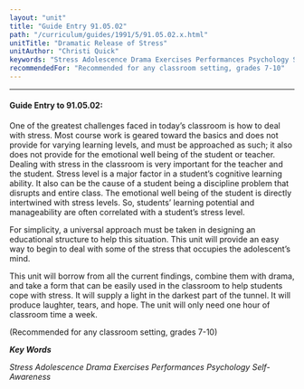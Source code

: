 ```yaml
---
layout: "unit"
title: "Guide Entry 91.05.02"
path: "/curriculum/guides/1991/5/91.05.02.x.html"
unitTitle: "Dramatic Release of Stress"
unitAuthor: "Christi Quick"
keywords: "Stress Adolescence Drama Exercises Performances Psychology Self-Awareness"
recommendedFor: "Recommended for any classroom setting, grades 7-10"
---
```

<body>
<hr/>
 <h4>
  Guide Entry to 91.05.02:
 </h4>
 One of the greatest challenges faced in today’s classroom is how to deal with stress. Most course work is geared toward the basics and does not provide for varying learning levels, and must be approached as such; it also does not provide for the emotional well being of the student or teacher. Dealing with stress in the classroom is very important for the teacher and the student. Stress level is a major factor in a student’s cognitive learning ability. It also can be the cause of a student being a discipline problem that disrupts and entire class. The emotional well being of the student is directly intertwined with stress levels. So, students’ learning potential and manageability are often correlated with a student’s stress level.
 <p>
  For simplicity, a universal approach must be taken in designing an educational structure to help this situation. This unit will provide an easy way to begin to deal with some of the stress that occupies the adolescent’s mind.
 </p>
 <p>
  This unit will borrow from all the current findings, combine them with drama, and take a form that can be easily used in the classroom to help students cope with stress. It will supply a light in the darkest part of the tunnel. It will produce laughter, tears, and hope. The unit will only need one hour of classroom time a week.
 </p>
 <p>
  (Recommended for any classroom setting, grades 7-10)
 </p>
<p>
  <b>
   <i>
    Key Words
   </i>
  </b>
  <br/>
 </p>
 <p>
  <i>
   Stress Adolescence Drama Exercises Performances Psychology Self-Awareness
  </i>
 </p>

</body>